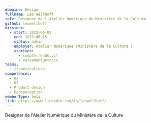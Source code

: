 ```yaml
---
domaine: Design
fullname: Léo Wellhoff
role: Designer de l'Atelier Numérique du Ministère de la Culture
github: leowellhoff
missions:
  - start: 2023-06-01
    end: 2029-06-15
    status: admin
    employer: Atelier Numérique (Ministère de la Culture )
    startups:
      - compte.rendu.vif
      - versementgetorix
teams:
  - /teams/culture
competences:
  - UX
  - UI
  - Product design
  - Écoconception
memberType: beta
link: https://www.linkedin.com/in/leowellhoff/
---
```

Designer de l'Atelier Numérique du Ministère de la Culture